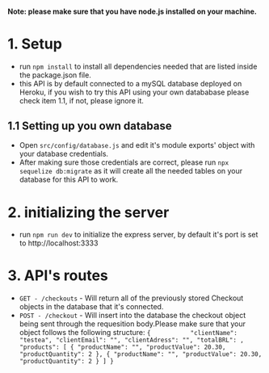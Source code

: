 #### Note: please make sure that you have node.js installed on your machine. 


# 1. Setup
* run `npm install` to install all dependencies needed that are listed inside the package.json file.
* this API  is by default connected to a mySQL database deployed on Heroku, if you wish to try this API using your own datababase please check item 1.1, if not, please ignore it.
## 1.1 Setting up you own database
* Open `src/config/database.js` and edit it's module exports' object with your database credentials. 
* After making sure those credentials are correct, please run `npx sequelize db:migrate` as it will create all the needed tables on your database for this API to work. 
# 2. initializing the server
* run `npm run dev` to initialize the express server, by default it's port is set to http://localhost:3333
# 3. API's routes
* `GET - /checkouts` -  Will return all of the previously stored Checkout objects in the database that it's connected.
* `POST - /checkout` - Will insert into the database the checkout object being sent through the requesition body.Please make sure that your object follows the following structure: `{           "clientName": "testea",
            "clientEmail": "",
            "clientAdress": "",
            "totalBRL": ,
            "products": [
                {
                    "productName": "",
                    "productValue": 20.30,
                    "productQuantity": 2
                },
                 {
                    "productName": "",
                    "productValue": 20.30,
                    "productQuantity": 2
                }
            ]
}`
